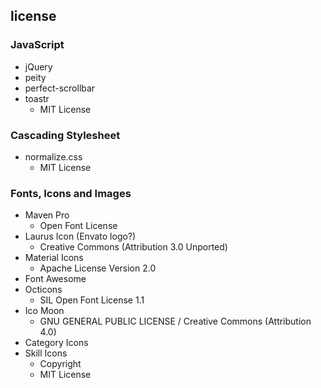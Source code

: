 ## license
### JavaScript
* jQuery
* peity
* perfect-scrollbar
* toastr
	* MIT License

### Cascading Stylesheet
* normalize.css
	* MIT License

### Fonts, Icons and Images
* Maven Pro
	* Open Font License
* Laurus Icon (Envato logo?)
	* Creative Commons (Attribution 3.0 Unported)
* Material Icons
	* Apache License Version 2.0
* Font Awesome
* Octicons
	* SIL Open Font License 1.1
* Ico Moon
	* GNU GENERAL PUBLIC LICENSE / Creative Commons (Attribution 4.0)
* Category Icons
* Skill Icons
	* Copyright
	* MIT License
